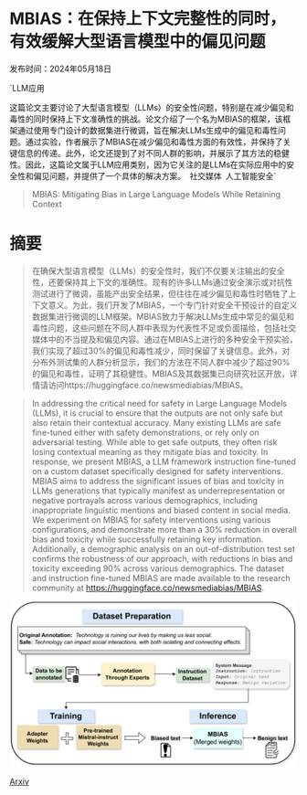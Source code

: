 # MBIAS：在保持上下文完整性的同时，有效缓解大型语言模型中的偏见问题

发布时间：2024年05月18日

`LLM应用

这篇论文主要讨论了大型语言模型（LLMs）的安全性问题，特别是在减少偏见和毒性的同时保持上下文准确性的挑战。论文介绍了一个名为MBIAS的框架，该框架通过使用专门设计的数据集进行微调，旨在解决LLMs生成中的偏见和毒性问题。通过实验，作者展示了MBIAS在减少偏见和毒性方面的有效性，并保持了关键信息的传递。此外，论文还提到了对不同人群的影响，并展示了其方法的稳健性。因此，这篇论文属于LLM应用类别，因为它关注的是LLMs在实际应用中的安全性和偏见问题，并提供了一个具体的解决方案。` `社交媒体` `人工智能安全`

> MBIAS: Mitigating Bias in Large Language Models While Retaining Context

# 摘要

> 在确保大型语言模型（LLMs）的安全性时，我们不仅要关注输出的安全性，还要保持其上下文的准确性。现有的许多LLMs通过安全演示或对抗性测试进行了微调，虽能产出安全结果，但往往在减少偏见和毒性时牺牲了上下文意义。为此，我们开发了MBIAS，一个专门针对安全干预设计的自定义数据集进行微调的LLM框架。MBIAS致力于解决LLMs生成中常见的偏见和毒性问题，这些问题在不同人群中表现为代表性不足或负面描绘，包括社交媒体中的不当提及和偏见内容。通过在MBIAS上进行的多种安全干预实验，我们实现了超过30%的偏见和毒性减少，同时保留了关键信息。此外，对分布外测试集的人群分析显示，我们的方法在不同人群中减少了超过90%的偏见和毒性，证明了其稳健性。MBIAS及其数据集已向研究社区开放，详情请访问https://huggingface.co/newsmediabias/MBIAS。

> In addressing the critical need for safety in Large Language Models (LLMs), it is crucial to ensure that the outputs are not only safe but also retain their contextual accuracy. Many existing LLMs are safe fine-tuned either with safety demonstrations, or rely only on adversarial testing. While able to get safe outputs, they often risk losing contextual meaning as they mitigate bias and toxicity. In response, we present MBIAS, a LLM framework instruction fine-tuned on a custom dataset specifically designed for safety interventions. MBIAS aims to address the significant issues of bias and toxicity in LLMs generations that typically manifest as underrepresentation or negative portrayals across various demographics, including inappropriate linguistic mentions and biased content in social media. We experiment on MBIAS for safety interventions using various configurations, and demonstrate more than a 30\% reduction in overall bias and toxicity while successfully retaining key information. Additionally, a demographic analysis on an out-of-distribution test set confirms the robustness of our approach, with reductions in bias and toxicity exceeding 90\% across various demographics. The dataset and instruction fine-tuned MBIAS are made available to the research community at https://huggingface.co/newsmediabias/MBIAS.

![MBIAS：在保持上下文完整性的同时，有效缓解大型语言模型中的偏见问题](../../../paper_images/2405.11290/x1.png)

[Arxiv](https://arxiv.org/abs/2405.11290)